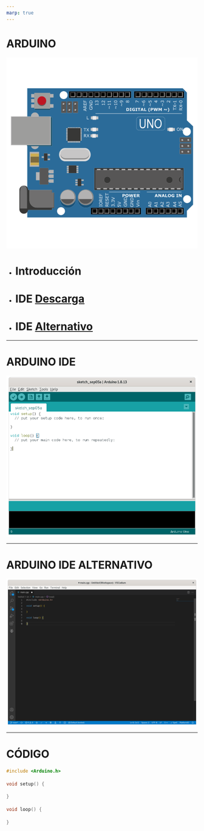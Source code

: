 ```yaml
---
marp: true
---
```


<!--
theme: default
paginate: true
size:4:3
-->

# **ARDUINO**
![bg right width:95% height:95%](img/Arduino.png)
- # Introducción
- # IDE [Descarga](https://www.arduino.cc/en/software)
- # IDE [Alternativo](https://platformio.org/)

---

# **ARDUINO IDE**
![bg right width:95% height:90%](img/ide1.png)

---

# **ARDUINO IDE ALTERNATIVO**

![bg right width:95% height:90%](img/codium.png)

---
# **CÓDIGO**

```cpp
#include <Arduino.h>

void setup() {
  
}

void loop() {
  
}
```
